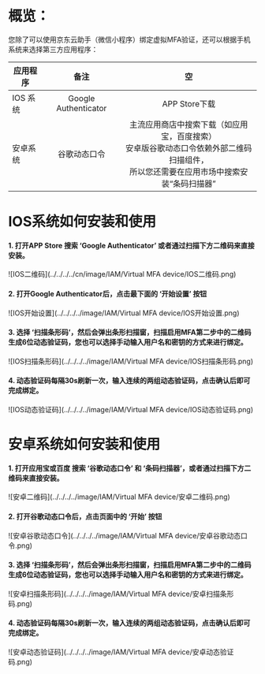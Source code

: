 # 概览：
您除了可以使用京东云助手（微信小程序）绑定虚拟MFA验证，还可以根据手机系统来选择第三方应用程序：

应用程序|备注|空
---|:--:|:---:
IOS 系统|Google Authenticator|APP Store下载
安卓系统|谷歌动态口令|主流应用商店中搜索下载（如应用宝，百度搜索）<br />安卓版谷歌动态口令依赖外部二维码扫描组件，<br />所以您还需要在应用市场中搜索安装“条码扫描器”

# IOS系统如何安装和使用

#### 1. 打开APP Store 搜索 ‘Google Authenticator’ 或者通过扫描下方二维码来直接安装。

![IOS二维码](../../../../cn/image/IAM/Virtual MFA device/IOS二维码.png)

#### 2. 打开Google Authenticator后，点击最下面的 ‘开始设置’ 按钮

![IOS开始设置](../../../../image/IAM/Virtual MFA device/IOS开始设置.png)

#### 3. 选择 ‘扫描条形码’，然后会弹出条形扫描窗，扫描启用MFA第二步中的二维码生成6位动态验证码，您也可以选择手动输入用户名和密钥的方式来进行绑定。

![IOS扫描条形码](../../../../image/IAM/Virtual MFA device/IOS扫描条形码.png)

#### 4. 动态验证码每隔30s刷新一次，输入连续的两组动态验证码，点击确认后即可完成绑定。

![IOS动态验证码](../../../../image/IAM/Virtual MFA device/IOS动态验证码.png)

# 安卓系统如何安装和使用
#### 1. 打开应用宝或百度 搜索 ‘谷歌动态口令’ 和 ‘条码扫描器’，或者通过扫描下方二维码来直接安装。

![安卓二维码](../../../../image/IAM/Virtual MFA device/安卓二维码.png)

#### 2. 打开谷歌动态口令后，点击页面中的 ‘开始’ 按钮

![安卓谷歌动态口令](../../../../image/IAM/Virtual MFA device/安卓谷歌动态口令.png)

#### 3. 选择 ‘扫描条形码’，然后会弹出条形扫描窗，扫描启用MFA第二步中的二维码生成6位动态验证码，您也可以选择手动输入用户名和密钥的方式来进行绑定。 

![安卓扫描条形码](../../../../image/IAM/Virtual MFA device/安卓扫描条形码.png)

#### 4. 动态验证码每隔30s刷新一次，输入连续的两组动态验证码，点击确认后即可完成绑定。 

![安卓动态验证码](../../../../image/IAM/Virtual MFA device/安卓动态验证码.png)
